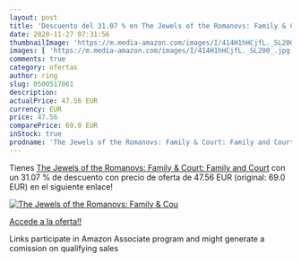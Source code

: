 ```yaml
---
layout: post
title: 'Descuento del 31.07 % en The Jewels of the Romanovs: Family & Cou'
date: 2020-11-27 07:31:56
thumbnailImage: 'https://m.media-amazon.com/images/I/414H1hHCjfL._SL200_.jpg'
images: [ 'https://m.media-amazon.com/images/I/414H1hHCjfL._SL200_.jpg' ]
comments: true
category: ofertas
author: ring
slug: 0500517061
description:
actualPrice: 47.56 EUR
currency: EUR
price: 47.56
comparePrice: 69.0 EUR
inStock: true
prodname: 'The Jewels of the Romanovs: Family & Court: Family and Court'
---
```


Tienes [The Jewels of the Romanovs: Family & Court: Family and Court](https://www.amazon.es/dp/0500517061/?tag=tolees-21) con un 31.07 % de descuento con precio de oferta de 47.56 EUR (original: 69.0 EUR) en el siguiente enlace!

[![The Jewels of the Romanovs: Family & Cou](https://m.media-amazon.com/images/I/414H1hHCjfL._SL200_.jpg)](https://www.amazon.es/dp/0500517061/?tag=tolees-21)

[Accede a la oferta!!](https://www.amazon.es/dp/0500517061/?tag=tolees-21)

Links participate in Amazon Associate program and might generate a comission on qualifying sales



